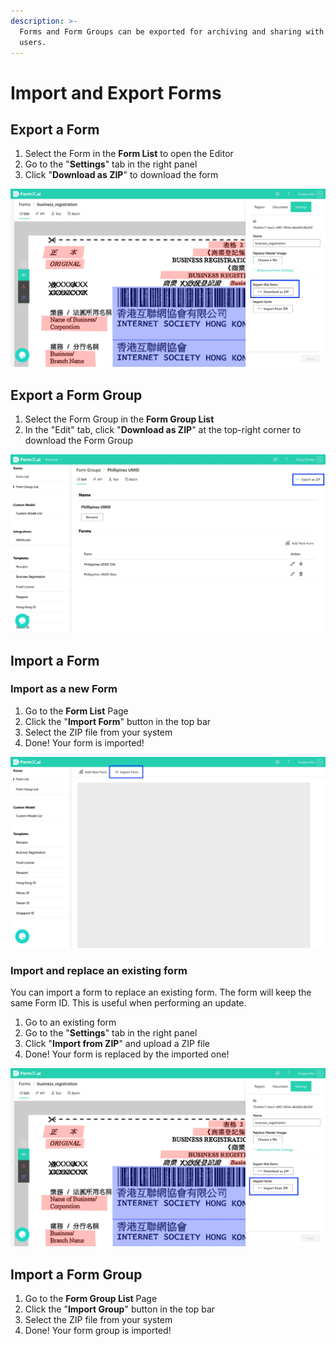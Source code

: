 ```yaml
---
description: >-
  Forms and Form Groups can be exported for archiving and sharing with other
  users.
---
```


# Import and Export Forms

## Export a Form

1. Select the Form in the **Form List** to open the Editor
2. Go to the "**Settings**" tab in the right panel
3. Click "**Download as ZIP**" to download the form

![Export and download a Form as ZIP](../.gitbook/assets/Export-Form.jpg)

## Export a Form Group

1. Select the Form Group in the **Form Group List**
2. In the "Edit" tab, click "**Download as ZIP**" at the top-right corner to download the Form Group

![Export and download a Form Group as ZIP](<../.gitbook/assets/Export-Form Group.jpg>)

## Import a Form

### Import as a new Form

1. Go to the **Form List** Page
2. Click the "**Import Form**" button in the top bar
3. Select the ZIP file from your system
4. Done! Your form is imported!

![Import Form in Form List](<../.gitbook/assets/Import - Form List.jpg>)

### Import and replace an existing form

You can import a form to replace an existing form. The form will keep the same Form ID. This is useful when performing an update.

1. Go to an existing form
2. Go to the "**Settings**" tab in the right panel
3. Click "**Import from ZIP**" and upload a ZIP file
4. Done! Your form is replaced by the imported one!

![Import and replace an existing Form](../.gitbook/assets/Import-Form.jpg)

## Import a Form Group

1. Go to the **Form Group List** Page
2. Click the "**Import Group**" button in the top bar
3. Select the ZIP file from your system
4. Done! Your form group is imported!

